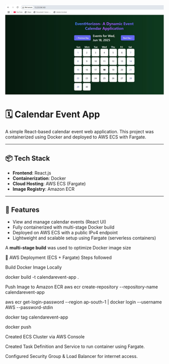 ![Screenshot](./public/ss1.jpg)
# 🗓️ Calendar Event App

A simple React-based calendar event web application. This project was containerized using Docker and deployed to AWS ECS with Fargate.

---

## 📦 Tech Stack

- **Frontend**: React.js
- **Containerization**: Docker
- **Cloud Hosting**: AWS ECS (Fargate)
- **Image Registry**: Amazon ECR

---

## 🚀 Features

- View and manage calendar events (React UI)
- Fully containerized with multi-stage Docker build
- Deployed on AWS ECS with a public IPv4 endpoint
- Lightweight and scalable setup using Fargate (serverless containers)

A **multi-stage build** was used to optimize Docker image size

🐘 AWS Deployment (ECS + Fargate)
Steps followed

Build Docker Image Locally

docker build -t calendarevent-app .

Push Image to Amazon ECR
aws ecr create-repository --repository-name calendarevent-app

aws ecr get-login-password --region ap-south-1 | docker login --username AWS --password-stdin <your-repo-uri>

docker tag calendarevent-app <your-repo-uri>

docker push <your-repo-uri>

Created ECS Cluster via AWS Console

Created Task Definition and Service to run container using Fargate.

Configured Security Group & Load Balancer for internet access.



